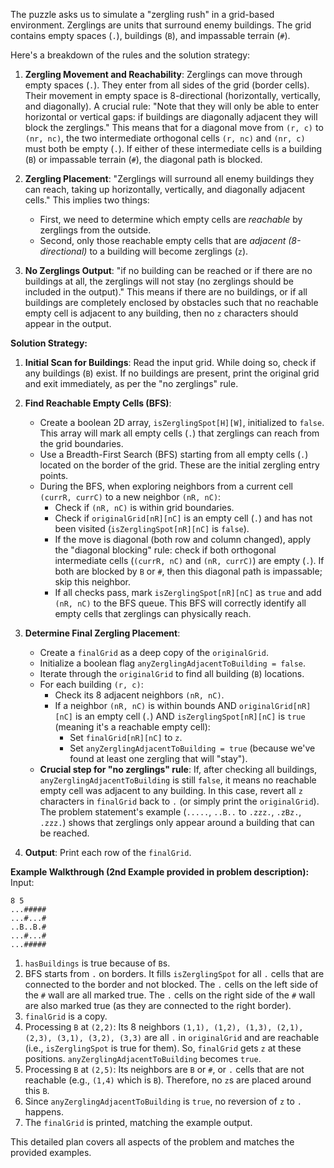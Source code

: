 The puzzle asks us to simulate a "zergling rush" in a grid-based environment. Zerglings are units that surround enemy buildings. The grid contains empty spaces (`.`), buildings (`B`), and impassable terrain (`#`).

Here's a breakdown of the rules and the solution strategy:

1.  **Zergling Movement and Reachability**: Zerglings can move through empty spaces (`.`). They enter from all sides of the grid (border cells). Their movement in empty space is 8-directional (horizontally, vertically, and diagonally).
    A crucial rule: "Note that they will only be able to enter horizontal or vertical gaps: if buildings are diagonally adjacent they will block the zerglings." This means that for a diagonal move from `(r, c)` to `(nr, nc)`, the two intermediate orthogonal cells `(r, nc)` and `(nr, c)` must both be empty (`.`). If either of these intermediate cells is a building (`B`) or impassable terrain (`#`), the diagonal path is blocked.

2.  **Zergling Placement**: "Zerglings will surround all enemy buildings they can reach, taking up horizontally, vertically, and diagonally adjacent cells." This implies two things:
    *   First, we need to determine which empty cells are *reachable* by zerglings from the outside.
    *   Second, only those reachable empty cells that are *adjacent (8-directional)* to a building will become zerglings (`z`).

3.  **No Zerglings Output**: "if no building can be reached or if there are no buildings at all, the zerglings will not stay (no zerglings should be included in the output)." This means if there are no buildings, or if all buildings are completely enclosed by obstacles such that no reachable empty cell is adjacent to any building, then no `z` characters should appear in the output.

**Solution Strategy:**

1.  **Initial Scan for Buildings**: Read the input grid. While doing so, check if any buildings (`B`) exist. If no buildings are present, print the original grid and exit immediately, as per the "no zerglings" rule.

2.  **Find Reachable Empty Cells (BFS)**:
    *   Create a boolean 2D array, `isZerglingSpot[H][W]`, initialized to `false`. This array will mark all empty cells (`.`) that zerglings can reach from the grid boundaries.
    *   Use a Breadth-First Search (BFS) starting from all empty cells (`.`) located on the border of the grid. These are the initial zergling entry points.
    *   During the BFS, when exploring neighbors from a current cell `(currR, currC)` to a new neighbor `(nR, nC)`:
        *   Check if `(nR, nC)` is within grid boundaries.
        *   Check if `originalGrid[nR][nC]` is an empty cell (`.`) and has not been visited (`isZerglingSpot[nR][nC]` is `false`).
        *   If the move is diagonal (both row and column changed), apply the "diagonal blocking" rule: check if both orthogonal intermediate cells (`(currR, nC)` and `(nR, currC)`) are empty (`.`). If both are blocked by `B` or `#`, then this diagonal path is impassable; skip this neighbor.
        *   If all checks pass, mark `isZerglingSpot[nR][nC]` as `true` and add `(nR, nC)` to the BFS queue.
    This BFS will correctly identify all empty cells that zerglings can physically reach.

3.  **Determine Final Zergling Placement**:
    *   Create a `finalGrid` as a deep copy of the `originalGrid`.
    *   Initialize a boolean flag `anyZerglingAdjacentToBuilding = false`.
    *   Iterate through the `originalGrid` to find all building (`B`) locations.
    *   For each building `(r, c)`:
        *   Check its 8 adjacent neighbors `(nR, nC)`.
        *   If a neighbor `(nR, nC)` is within bounds AND `originalGrid[nR][nC]` is an empty cell (`.`) AND `isZerglingSpot[nR][nC]` is `true` (meaning it's a reachable empty cell):
            *   Set `finalGrid[nR][nC]` to `z`.
            *   Set `anyZerglingAdjacentToBuilding = true` (because we've found at least one zergling that will "stay").
    *   **Crucial step for "no zerglings" rule**: If, after checking all buildings, `anyZerglingAdjacentToBuilding` is still `false`, it means no reachable empty cell was adjacent to any building. In this case, revert all `z` characters in `finalGrid` back to `.` (or simply print the `originalGrid`). The problem statement's example (`.....`, `..B..` to `.zzz.`, `.zBz.`, `.zzz.`) shows that zerglings only appear around a building that can be reached.

4.  **Output**: Print each row of the `finalGrid`.

**Example Walkthrough (2nd Example provided in problem description):**
Input:
```
8 5
...#####
...#...#
..B..B.#
...#...#
...#####
```
1.  `hasBuildings` is true because of `B`s.
2.  BFS starts from `.` on borders. It fills `isZerglingSpot` for all `.` cells that are connected to the border and not blocked. The `.` cells on the left side of the `#` wall are all marked true. The `.` cells on the right side of the `#` wall are also marked true (as they are connected to the right border).
3.  `finalGrid` is a copy.
4.  Processing `B` at `(2,2)`: Its 8 neighbors `(1,1), (1,2), (1,3), (2,1), (2,3), (3,1), (3,2), (3,3)` are all `.` in `originalGrid` and are reachable (i.e., `isZerglingSpot` is true for them). So, `finalGrid` gets `z` at these positions. `anyZerglingAdjacentToBuilding` becomes `true`.
5.  Processing `B` at `(2,5)`: Its neighbors are `B` or `#`, or `.` cells that are not reachable (e.g., `(1,4)` which is `B`). Therefore, no `z`s are placed around this `B`.
6.  Since `anyZerglingAdjacentToBuilding` is `true`, no reversion of `z` to `.` happens.
7.  The `finalGrid` is printed, matching the example output.

This detailed plan covers all aspects of the problem and matches the provided examples.